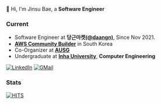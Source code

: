 👋  Hi, I'm Jinsu Bae, a **Software Engineer**

### Current

- Software Engineer at **당근마켓[(@daangn)](https://github.com/daangn)**, Since Nov 2021.
- **[AWS Community Builder](https://aws.amazon.com/ko/developer/community/community-builders/community-builders-directory/?cb-cards.sort-by=item.additionalFields.cbName&cb-cards.sort-order=asc&awsf.builder-category=*all&awsf.location=*all&awsf.year=*all&cb-cards.q=Korea&cb-cards.q_operator=AND)** in South Korea
- Co-Organizer at **[AUSG](https://ausg.me)**
- Undergraduate at **[Inha University](https://inha.ac.kr/)**, **Computer Engineering**

[![LinkedIn](http://img.shields.io/badge/-Naru200-0072b1?style=flat-square&logo=linkedin&link=https://www.linkedin.com/in/naru200/)](https://www.linkedin.com/in/naru200/)
[![GMail](http://img.shields.io/badge/-jinsu2504@gmail.com-EA4335?style=flat-square&logo=gmail&link=mailto:jinsu2504@gmail.com&logoColor=white)](mailto:jinsu2504@gmail.com)

### Stats

[![HITS](https://hits.seeyoufarm.com/api/count/incr/badge.svg?url=https%3A%2F%2Fgithub.com%2Fnaru200&count_bg=%2379C83D&title_bg=%23555555&icon=&icon_color=%23E7E7E7&title=HITS&edge_flat=true)](https://hits.seeyoufarm.com)











<!--
**naru200/naru200** is a ✨ _special_ ✨ repository because its `README.md` (this file) appears on your GitHub profile.

Here are some ideas to get you started:

- 🔭 I’m currently working on ...
- 🌱 I’m currently learning ...
- 👯 I’m looking to collaborate on ...
- 🤔 I’m looking for help with ...
- 💬 Ask me about ...
- 📫 How to reach me: ...
- 😄 Pronouns: ...
- ⚡ Fun fact: ...
-->
